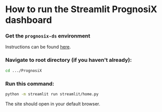 # How to run the Streamlit PrognosiX dashboard

### Get the `prognosix-ds` environment

Instructions can be found [here](../README.md).

### Navigate to root directory (if you haven't already):

```bash
cd .../PrognosiX
```

### Run this command:

```bash
python -m streamlit run streamlit/home.py
```

The site should open in your default browser.